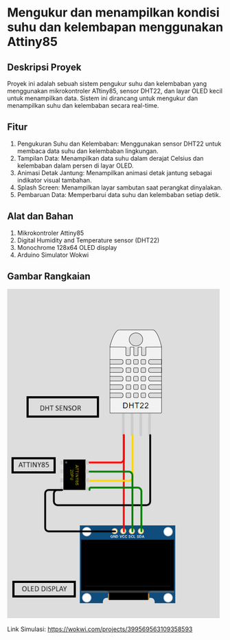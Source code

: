 # Mengukur dan menampilkan kondisi suhu dan kelembapan menggunakan Attiny85

## Deskripsi Proyek
Proyek ini adalah sebuah sistem pengukur suhu dan kelembaban yang menggunakan mikrokontroler ATtiny85, sensor DHT22, dan layar OLED kecil untuk menampilkan data. Sistem ini dirancang untuk mengukur dan menampilkan suhu dan kelembaban secara real-time.

## Fitur

1. Pengukuran Suhu dan Kelembaban: Menggunakan sensor DHT22 untuk membaca data suhu dan kelembaban lingkungan.
2. Tampilan Data: Menampilkan data suhu dalam derajat Celsius dan kelembaban dalam persen di layar OLED.
3. Animasi Detak Jantung: Menampilkan animasi detak jantung sebagai indikator visual tambahan.
4. Splash Screen: Menampilkan layar sambutan saat perangkat dinyalakan.
5. Pembaruan Data: Memperbarui data suhu dan kelembaban setiap detik.

## Alat dan Bahan
1. Mikrokontroler Attiny85
2. Digital Humidity and Temperature sensor (DHT22)
3. Monochrome 128x64 OLED display
4. Arduino Simulator Wokwi

## Gambar Rangkaian
![alt text](https://github.com/kevinhardiansites/arduinoproject2/blob/main/Daftar%20Gambar/dalam%20keadaan%20mati.png?raw=true)

Link Simulasi: https://wokwi.com/projects/399569563109358593



